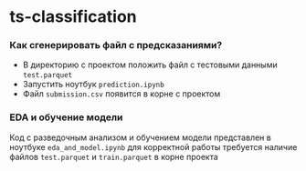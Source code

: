 # ts-classification

### Как сгенерировать файл с предсказаниями?

- В директорию с проектом положить файл с тестовыми данными `test.parquet`
- Запустить ноутбук `prediction.ipynb`
- Файл `submission.csv` появится в корне с проектом

### EDA и обучение модели

Код с разведочным анализом и обучением модели представлен в ноутбуке `eda_and_model.ipynb` для корректной работы требуется наличие файлов `test.parquet` и `train.parquet` в корне проекта
